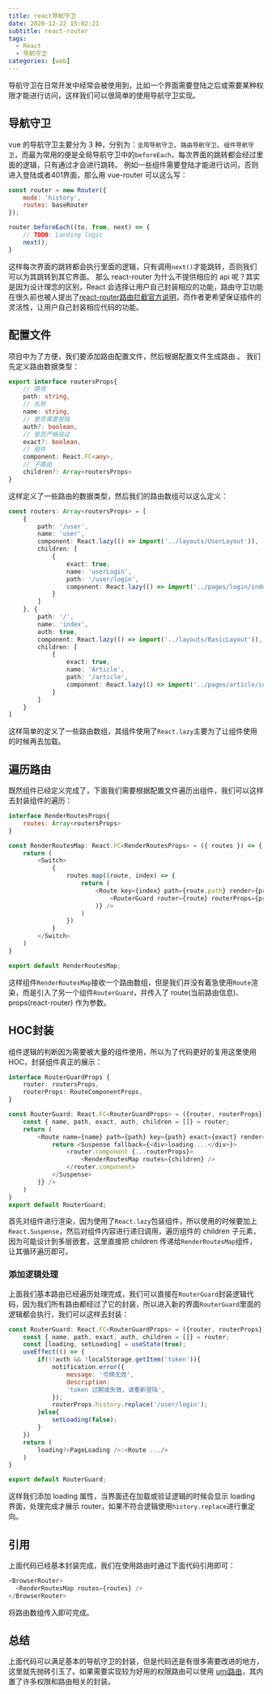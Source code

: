 ```yaml
---
title: react导航守卫
date: 2020-12-22 15:02:21
subtitle: react-router
tags:
  - React
  - 导航守卫
categories: [web]
---
```

导航守卫在日常开发中经常会被使用到，比如一个界面需要登陆之后或需要某种权限才能进行访问，这样我们可以很简单的使用导航守卫实现。

<!-- more -->
## 导航守卫
vue 的导航守卫主要分为 3 种，分别为：`全局导航守卫`、`路由导航守卫`、`组件导航守卫`，而最为常用的便是全局导航守卫中的`beforeEach`，每次界面的跳转都会经过里面的逻辑，只有通过才会进行跳转。
例如一些组件需要登陆才能进行访问，否则进入登陆或者401界面，那么用 vue-router 可以这么写：
```javascript
const router = new Router({
    mode: 'history',
    routes: baseRouter
});

router.beforeEach((to, from, next) => {
	// TODO: Landing logic
	next();
}
```
这样每次界面的跳转都会执行里面的逻辑，只有调用`next()`才能跳转，否则我们可以为其跳转到其它界面。
那么 react-router 为什么不提供相应的 api 呢？其实是因为设计理念的区别，React 会选择让用户自己封装相应的功能，路由守卫功能在很久前也被人提出了[react-router路由拦截官方说明](https://github.com/ReactTraining/react-router/issues/4962)，而作者更希望保证插件的灵活性，让用户自己封装相应代码的功能。
## 配置文件
项目中为了方便，我们要添加路由配置文件，然后根据配置文件生成路由.。
我们先定义路由数据类型：
```typescript
export interface routersProps{
	// 路径
    path: string,
    // 名称
    name: string,
    // 是否需要登陆
    auth?: boolean,
    // 是否严格验证
    exact?: boolean,
    // 组件
    component: React.FC<any>,
    // 子路由
    children?: Array<routersProps>
}
```
这样定义了一些路由的数据类型，然后我们的路由数组可以这么定义：
```typescript
const routers: Array<routersProps> = [
    {
        path: '/user',
        name: 'user',
        component: React.lazy(() => import('../layouts/UserLayout')),
        children: [
            {
                exact: true,
                name: 'userLogin',
                path: '/user/login',
                component: React.lazy(() => import('../pages/login/index')),
            }
        ]
    }, {
        path: '/',
        name: 'index',
        auth: true,
        component: React.lazy(() => import('../layouts/BasicLayout')),
        children: [
            {
                exact: true,
                name: 'Article',
                path: '/article',
                component: React.lazy(() => import('../pages/article/index')),
            }
        ]
    }
]
```
这样简单的定义了一些路由数组，其组件使用了`React.lazy`主要为了让组件使用的时候再去加载。
## 遍历路由
既然组件已经定义完成了，下面我们需要根据配置文件遍历出组件，我们可以这样去封装组件的遍历：
```javascript
interface RenderRoutesProps{
    routes: Array<routersProps>
}

const RenderRoutesMap: React.FC<RenderRoutesProps> = ({ routes }) => {
    return (
        <Switch>
            {
                routes.map((route, index) => {
                    return (
                        <Route key={index} path={route.path} render={props => (
                            <RouterGuard router={route} routerProps={props} />
                        )} />
                    )
                })
            }
        </Switch>
    )
}

export default RenderRoutesMap;
```
这样组件`RenderRoutesMap`接收一个路由数组，但是我们并没有着急使用`Route`渲染，而是引入了另一个组件`RouterGuard`，并传入了 route(当前路由信息)、props(react-router) 作为参数。
## HOC封装
组件逻辑的判断因为需要被大量的组件使用，所以为了代码更好的复用这里使用 HOC，封装组件真正的展示：
```typescript
interface RouterGuardProps {
    router: routersProps,
    routerProps: RouteComponentProps,
}

const RouterGuard: React.FC<RouterGuardProps> = ({router, routerProps}) => {
    const { name, path, exact, auth, children = []} = router;
    return (
        <Route name={name} path={path} key={path} exact={exact} render={() => {
            return <Suspense fallback={<div>loading....</div>}>
                <router.component {...routerProps}>
                    <RenderRoutesMap routes={children} />
                </router.component>
            </Suspense>
        }} />
    )
}
export default RouterGuard;
```
首先对组件进行渲染，因为使用了`React.lazy`包装组件，所以使用的时候要加上`React.Suspense`，然后对组件内容进行递归调用，遍历组件的 children 子元素，因为可能设计到多层嵌套，这里直接把 children 传递给`RenderRoutesMap`组件，让其循环遍历即可。

### 添加逻辑处理
上面我们基本路由已经遍历处理完成，我们可以直接在`RouterGuard`封装逻辑代码，因为我们所有路由都经过了它的封装，所以进入新的界面`RouterGuard`里面的逻辑都会执行，我们可以这样去封装：
```javascript
const RouterGuard: React.FC<RouterGuardProps> = ({router, routerProps}) => {
    const { name, path, exact, auth, children = []} = router;
    const [loading, setLoading] = useState(true);
    useEffect(() => {
        if(!!auth && !localStorage.getItem('token')){
            notification.error({
                message: '令牌无效',
                description:
                'token 过期或失效，请重新登陆',
            });
            routerProps.history.replace('/user/login');
        }else{
            setLoading(false);
        }
    })
    return (
        loading?<PageLoading />:<Route .../>
    )
}

export default RouterGuard;
```
这样我们添加 loading 属性，当界面还在加载或验证逻辑的时候会显示 loading 界面，处理完成才展示 router，如果不符合逻辑使用`history.replace`进行重定向。
## 引用
上面代码已经基本封装完成，我们在使用路由时通过下面代码引用即可：
```javascript
<BrowserRouter>
  <RenderRoutesMap routes={routes} />
</BrowserRouter>
```
将路由数组传入即可完成。
## 总结
上面代码可以满足基本的导航守卫的封装，但是代码还是有很多需要改进的地方，这里就先抛砖引玉了。如果需要实现较为好用的权限路由可以使用 [umi路由](https://umijs.org/)，其内置了许多权限和路由相关的封装。